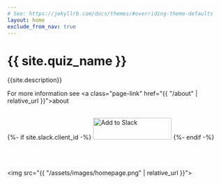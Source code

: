 ```yaml
---
# See: https://jekyllrb.com/docs/themes/#overriding-theme-defaults
layout: home
exclude_from_nav: true
---
```


# {{ site.quiz_name }}

{{site.description}}

For more information see <a class="page-link" href="{{ "/about" | relative_url }}">about</a>

<br/>
{%- if site.slack.client_id -%}
<a href="https://slack.com/oauth/authorize?client_id={{ site.slack.client_id }}&scope=bot"><img alt="Add to Slack" height="50" width="180" src="https://platform.slack-edge.com/img/add_to_slack.png" srcset="https://platform.slack-edge.com/img/add_to_slack.png 1x, https://platform.slack-edge.com/img/add_to_slack@2x.png 2x" /></a>
{%- endif -%}

<br/>
<br/>
<br/>
<br/>

<img src="{{ "/assets/images/homepage.png" | relative_url }}">
